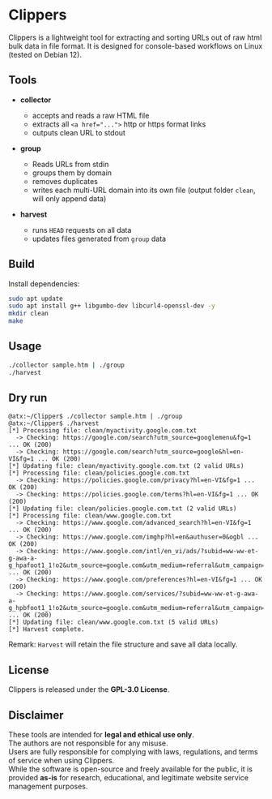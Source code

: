 # Clippers

Clippers is a lightweight tool for extracting and sorting URLs out of raw html bulk data in file format.
It is designed for console-based workflows on Linux (tested on Debian 12).

## Tools

- **collector**  
  - accepts and reads a raw HTML file
  - extracts all `<a href="...">` http or https format links
  - outputs clean URL to stdout

- **group**  
  - Reads URLs from stdin
  - groups them by domain
  - removes duplicates 
  - writes each multi-URL domain into its own file
    (output folder `clean`, will only append data)

- **harvest**
  - runs `HEAD` requests on all data
  - updates files generated from `group` data


## Build
Install dependencies:
```bash
sudo apt update
sudo apt install g++ libgumbo-dev libcurl4-openssl-dev -y
mkdir clean
make
```
## Usage
```bash
./collector sample.htm | ./group
./harvest
```

## Dry run
```
@atx:~/Clipper$ ./collector sample.htm | ./group
@atx:~/Clipper$ ./harvest
[*] Processing file: clean/myactivity.google.com.txt
  -> Checking: https://google.com/search?utm_source=googlemenu&fg=1 ... OK (200)
  -> Checking: https://google.com/search?utm_source=google&hl=en-VI&fg=1 ... OK (200)
[*] Updating file: clean/myactivity.google.com.txt (2 valid URLs)
[*] Processing file: clean/policies.google.com.txt
  -> Checking: https://policies.google.com/privacy?hl=en-VI&fg=1 ... OK (200)
  -> Checking: https://policies.google.com/terms?hl=en-VI&fg=1 ... OK (200)
[*] Updating file: clean/policies.google.com.txt (2 valid URLs)
[*] Processing file: clean/www.google.com.txt
  -> Checking: https://www.google.com/advanced_search?hl=en-VI&fg=1 ... OK (200)
  -> Checking: https://www.google.com/imghp?hl=en&authuser=0&ogbl ... OK (200)
  -> Checking: https://www.google.com/intl/en_vi/ads/?subid=ww-ww-et-g-awa-a-g_hpafoot1_1!o2&utm_source=google.com&utm_medium=referral&utm_campaign=google_hpafooter&fg=1 ... OK (200)
  -> Checking: https://www.google.com/preferences?hl=en-VI&fg=1 ... OK (200)
  -> Checking: https://www.google.com/services/?subid=ww-ww-et-g-awa-a-g_hpbfoot1_1!o2&utm_source=google.com&utm_medium=referral&utm_campaign=google_hpbfooter&fg=1 ... OK (200)
[*] Updating file: clean/www.google.com.txt (5 valid URLs)
[*] Harvest complete.
```

Remark: `Harvest` will retain the file structure and save all data locally.

## License

Clippers is released under the **GPL-3.0 License**.  

## Disclaimer

These tools are intended for **legal and ethical use only**.  
The authors are not responsible for any misuse.  
Users are fully responsible for complying with laws, regulations, and terms of service when using Clippers.  
While the software is open-source and freely available for the public,
it is provided **as-is** for research, educational, and legitimate website service management purposes.
